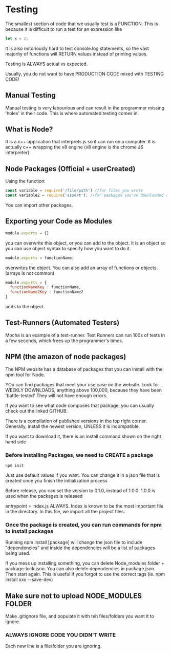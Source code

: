 # Testing
The smallest section of code that we usually test is a FUNCTION. This is because it is difficult to run a test for an expression like 
```js
let x = 2;
```

It is also notoriously hard to test console.log statements, so the vast majority of functions will RETURN values instead of printing values.

Testing is ALWAYS actual vs expected. 

Usually, you do not want to have PRODUCTION CODE mixed with TESTING CODE!

## Manual Testing
Manual testing is very labourious and can result in the programmer missing 'holes' in their code. This is where automated testing comes in.

## What is Node?
It is a c++ application that interprets js so it can run on a computer. It is actually c++ wrapping the v8 engine (v8 engine is the chrome JS interpreter)

## Node Packages (Official + userCreated)
Using the function:
```js
const variable = require('/file/path') //for files you wrote
const variable2 = require('assert'); //for packages you've downloaded and installed with npm
```
You can import other packages.

## Exporting your Code as Modules
```js
module.exports = {}
```
you can overwrite this object, or you can add to the object. It is an object so you can use object syntax to specify how you want to do it.

```js
module.exports = functionName;
```
overwrites the object. You can also add an array of functions or objects. (arrays is not common)

```js (double check this Garrett)
module.exports = {
  functionNameKey : functionName,
  functionName2Key : functionName2
}
```
adds to the object.

## Test-Runners (Automated Testers)
Mocha is an example of a test-runner. Test Runners can run 100s of tests in a few seconds, which frees up the programmer's times.

## NPM (the amazon of node packages)
The NPM website has a database of packages that you can install with the npm tool for Node.

YOu can find packages that meet your use case on the website. Look for WEEKLY DOWNLOADS, anything above 100,000, because they have been 'battle-tested' They will not have enough errors.

If you want to see what code composes that package, you can usually check out the linked GITHUB. 

There is a compilation of published versions in the top right corner. Generally, install the newest version, UNLESS it is incompatible.

If you want to download it, there is an install command shown on the right hand side

### Before installing Packages, we need to CREATE  a package
```
npm init
```
Just use default values if you want. You can change it in a json file that is created once you finish the initialization process

Before release, you can set the version to 0.1.0, instead of 1.0.0. 1.0.0 is used when the packages is released

entrypoint = index.js ALWAYS. Index is known to be the most important file in the directory. In this file, we import all the project files.

### Once the package is created, you can run commands for npm to install packages
Running npm install [package] will change the json file to include "dependencies" and inside the dependencies will be a list of packages being used.

If you mess up installing something, you can delete Node_modules folder + package-lock.json. You can also delete dependencies in package.json. Then start again. This is useful if you forgot to use the correct tags (ie. npm install xxx --save-dev)

## Make sure not to upload NODE_MODULES FOLDER
Make .gitignore file, and populate it with teh files/folders you want it to ignore. 

### ALWAYS IGNORE CODE YOU DIDN'T WRITE

Each new line is a file/folder you are ignoring.